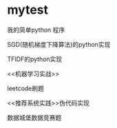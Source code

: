 # mytest
  我的简单python 程序

  SGD(随机梯度下降算法)的python实现
  
  TFIDF的python实现

  <<机器学习实战>>

  leetcode刷题

  <<推荐系统实践>>伪代码实现

  数据城堡数据竞赛题


  
